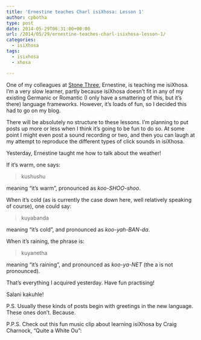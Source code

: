 ```yaml
---
title: 'Ernestine teaches Charl isiXhosa: Lesson 1'
author: cpbotha
type: post
date: 2014-05-29T06:31:00+00:00
url: /2014/05/29/ernestine-teaches-charl-isixhosa-lesson-1/
categories:
  - isiXhosa
tags:
  - isixhosa
  - xhosa

---
```

One of my colleagues at [Stone Three][1], Ernestine, is teaching me isiXhosa. I&#8217;m a very slow learner, partly because isiXhosa doesn&#8217;t fit in any of my existing Germanic or Romantic (I only have a smattering of this, but it&#8217;s there) language frameworks. However, it&#8217;s loads of fun, so I decided this had to go on my blog. 

There will be absolutely no structure to these lessons. I&#8217;m planning to put posts up more or less when I think it&#8217;s going to be fun to do so. At some point I might even post a sound recording or two, and then you can laugh at my attempt to reproduce the different types of click sounds in isiXhosa. 

Yesterday, Ernestine taught me how to talk about the weather! 

If it&#8217;s warm, one says: 

> kushushu 

meaning &#8220;it&#8217;s warm&#8221;, pronounced as _koo-SHOO-shoo_. 

When it&#8217;s cold (as is currently the case down here, well relatively speaking of course), one could say: 

> kuyabanda 

meaning &#8220;it&#8217;s cold&#8221;, and pronounced as _koo-yah-BAN-da_. 

When it&#8217;s raining, the phrase is: 

> kuyanetha 

meaning &#8220;it&#8217;s raining&#8221;, and pronounced as _koo-ya-NET_ (the a is not pronounced). 

That&#8217;s everything I acquired yesterday. Have fun practising! 

Salani kakuhle! 

P.S. Usually these kinds of posts begin with greetings in the new language. These ones don&#8217;t. Because. 

P.P.S. Check out this fun music clip about learning isiXhosa by Craig Charnock, &#8220;Quite a White Ou&#8221;: 

<!--YouTube Error: bad URL entered-->

 [1]: http://stonethree.com/